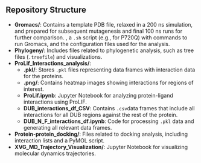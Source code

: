 ## Repository Structure
- **Gromacs/**: Contains a template PDB file, relaxed in a 200 ns simulation, and prepared for subsequent mutagenesis and final 100 ns runs for further comparison. , a `.sh` script (e.g., for P720Q) with commands to run Gromacs, and the configuration files used for the analysis.
- **Phylogeny/**: Includes files related to phylogenetic analysis, such as tree files (`.treefile`) and visualizations.
- **ProLif_Interactions_analysis/**:
  - **.pkl/**: Stores `.pkl` files representing data frames with interaction data for the proteins.
  - **.png/**: Contains heatmap images showing interactions for regions of interest.
  - **ProLif.ipynb**: Jupyter Notebook for analyzing protein-ligand interactions using ProLIF.
  - **DUB_interactions_df_CSV**: Contains `.csv`data frames that include all interactions for all DUB regions against the rest of the protein.
  - **DUB_N_F_interactions_df.ipynb**: Code for processing `.pkl` data and generating all relevant data frames.
- **Protein-protein_docking/**: Files related to docking analysis, including interaction lists and a PyMOL script.
- **XVG_MD_Trajectory_Visualization/**: Jupyter Notebook for visualizing molecular dynamics trajectories.


